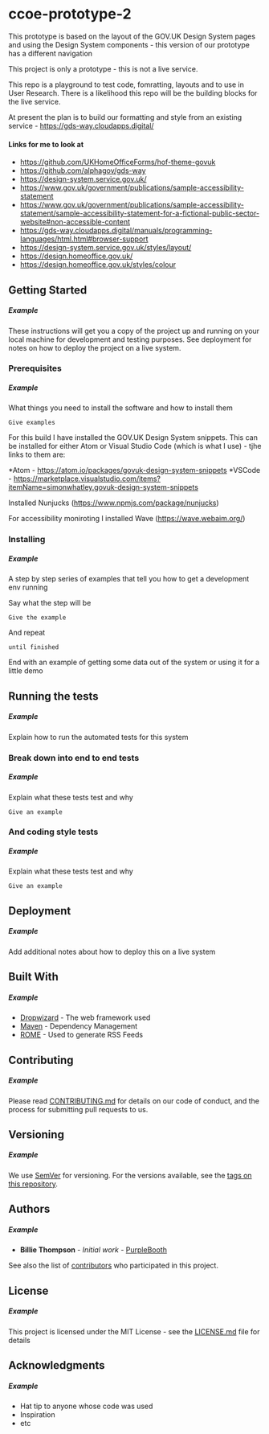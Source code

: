 # ccoe-prototype-2
This prototype is based on the layout of the GOV.UK Design System pages and using the Design System components - this version of our prototype has a different navigation

This project is only a prototype - this is not a live service.

This repo is a playground to test code, fomratting, layouts and to use in User Research. There is a likelihood this repo will be the building blocks for the live service.

At present the plan is to build our formatting and style from an existing service - https://gds-way.cloudapps.digital/

#### Links for me to look at

* https://github.com/UKHomeOfficeForms/hof-theme-govuk
* https://github.com/alphagov/gds-way
* https://design-system.service.gov.uk/
* https://www.gov.uk/government/publications/sample-accessibility-statement
* https://www.gov.uk/government/publications/sample-accessibility-statement/sample-accessibility-statement-for-a-fictional-public-sector-website#non-accessible-content
* https://gds-way.cloudapps.digital/manuals/programming-languages/html.html#browser-support
* https://design-system.service.gov.uk/styles/layout/
* https://design.homeoffice.gov.uk/
* https://design.homeoffice.gov.uk/styles/colour

## Getting Started
##### Example

These instructions will get you a copy of the project up and running on your local machine for development and testing purposes. See deployment for notes on how to deploy the project on a live system.

### Prerequisites
##### Example

What things you need to install the software and how to install them

```
Give examples
```

For this build I have installed the GOV.UK Design System snippets. This can be installed for either Atom or Visual Studio Code (which is what I use) - tjhe links to them are:

*Atom - https://atom.io/packages/govuk-design-system-snippets
*VSCode - https://marketplace.visualstudio.com/items?itemName=simonwhatley.govuk-design-system-snippets

Installed Nunjucks (https://www.npmjs.com/package/nunjucks)

For accessibility moniroting I installed Wave (https://wave.webaim.org/)

### Installing
##### Example

A step by step series of examples that tell you how to get a development env running

Say what the step will be

```
Give the example
```

And repeat

```
until finished
```

End with an example of getting some data out of the system or using it for a little demo

## Running the tests
##### Example

Explain how to run the automated tests for this system

### Break down into end to end tests
##### Example

Explain what these tests test and why

```
Give an example
```

### And coding style tests
##### Example

Explain what these tests test and why

```
Give an example
```

## Deployment
##### Example

Add additional notes about how to deploy this on a live system

## Built With
##### Example

* [Dropwizard](http://www.dropwizard.io/1.0.2/docs/) - The web framework used
* [Maven](https://maven.apache.org/) - Dependency Management
* [ROME](https://rometools.github.io/rome/) - Used to generate RSS Feeds

## Contributing
##### Example

Please read [CONTRIBUTING.md](https://gist.github.com/PurpleBooth/b24679402957c63ec426) for details on our code of conduct, and the process for submitting pull requests to us.

## Versioning
##### Example

We use [SemVer](http://semver.org/) for versioning. For the versions available, see the [tags on this repository](https://github.com/your/project/tags). 

## Authors
##### Example

* **Billie Thompson** - *Initial work* - [PurpleBooth](https://github.com/PurpleBooth)

See also the list of [contributors](https://github.com/your/project/contributors) who participated in this project.

## License
##### Example

This project is licensed under the MIT License - see the [LICENSE.md](LICENSE.md) file for details

## Acknowledgments
##### Example

* Hat tip to anyone whose code was used
* Inspiration
* etc